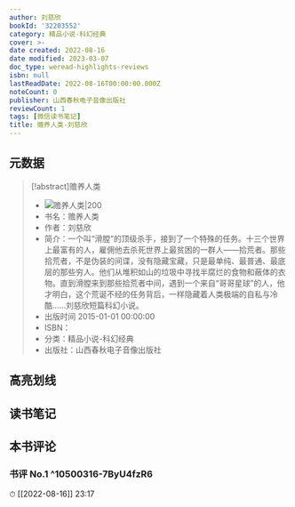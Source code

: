 ```yaml
---
author: 刘慈欣
bookId: '32203552'
category: 精品小说-科幻经典
cover: >-
date created: 2022-08-16
date modified: 2023-03-07
doc_type: weread-highlights-reviews
isbn: null
lastReadDate: 2022-08-16T00:00:00.000Z
noteCount: 0
publisher: 山西春秋电子音像出版社
reviewCount: 1
tags: [微信读书笔记]
title: 赡养人类-刘慈欣
---
```


## 元数据

>[!abstract]赡养人类
> - ![赡养人类|200](https://wfqqreader-1252317822.image.myqcloud.com/cover/552/32203552/t7_32203552.jpg)
> - 书名：赡养人类
> - 作者：刘慈欣
> - 简介：一个叫“滑膛”的顶级杀手，接到了一个特殊的任务。十三个世界上最富有的人，雇佣他去杀死世界上最贫困的一群人——拾荒者。那些拾荒者，不是伪装的间谍，没有隐藏宝藏，只是最单纯、最普通、最底层的那些穷人。他们从堆积如山的垃圾中寻找半腐烂的食物和蔽体的衣物。直到滑膛来到那些拾荒者中间，遇到一个来自“哥哥星球”的人，他才明白，这个荒诞不经的任务背后，一样隐藏着人类极端的自私与冷酷……刘慈欣短篇科幻小说。
> - 出版时间 2015-01-01 00:00:00
> - ISBN：
> - 分类：精品小说-科幻经典
> - 出版社：山西春秋电子音像出版社

## 高亮划线

## 读书笔记

## 本书评论

### 书评 No.1 ^10500316-7ByU4fzR6

⏱ [[2022-08-16]] 23:17
